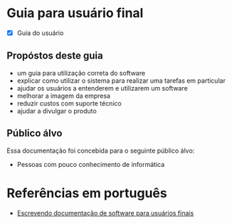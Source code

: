 # Guia para usuário final

- [x] Guia do usuário

## Propóstos deste guia

- um guia para utilização correta do software
- explicar como utilizar o sistema para realizar uma tarefas em particular
- ajudar os usuários a entenderem e utilizarem um software
- melhorar a imagem da empresa
- reduzir custos com suporte técnico
- ajudar a divulgar o produto

## Público álvo

Essa documentação foi concebida para o seguinte público álvo:

- Pessoas com pouco conhecimento de informática


# Referências em português

- [Escrevendo documentação de software para usuários finais](https://receitasdecodigo.com.br/documentacao-de-sistemas/escrevendo-documentacao-de-software-para-usuarios-finais)
